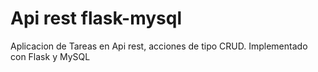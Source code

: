 # Api rest flask-mysql

Aplicacion de Tareas en Api rest, acciones de tipo CRUD. Implementado con Flask y MySQL
